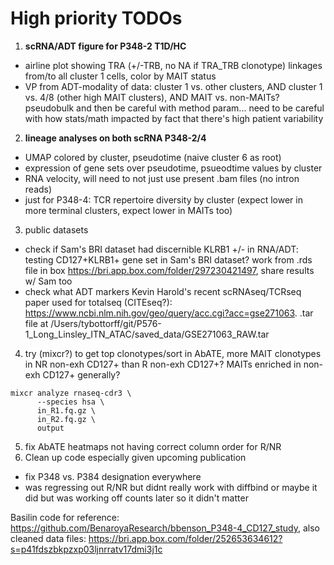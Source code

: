 # High priority TODOs
1. **scRNA/ADT figure for P348-2 T1D/HC**
 - airline plot showing TRA (+/-TRB, no NA if TRA_TRB clonotype) linkages from/to all cluster 1 cells, color by MAIT status
 - VP from ADT-modality of data: cluster 1 vs. other clusters, AND cluster 1 vs. 4/8 (other high MAIT clusters), AND MAIT vs. non-MAITs? pseudobulk and then be careful with method param... need to be careful with how stats/math impacted by fact that there's high patient variability
2. **lineage analyses on both scRNA P348-2/4**
 - UMAP colored by cluster, pseudotime (naive cluster 6 as root)
 - expression of gene sets over pseudotime, psueodtime values by cluster
 - RNA velocity, will need to not just use present .bam files (no intron reads)
 - just for P348-4: TCR repertoire diversity by cluster (expect lower in more terminal clusters, expect lower in MAITs too)
3. public datasets
 - check if Sam's BRI dataset had discernible KLRB1 +/- in RNA/ADT: testing CD127+KLRB1+ gene set in Sam's BRI dataset? work from .rds file in box https://bri.app.box.com/folder/297230421497, share results w/ Sam too
 - check what ADT markers Kevin Harold's recent scRNAseq/TCRseq paper used for totalseq (CITEseq?): https://www.ncbi.nlm.nih.gov/geo/query/acc.cgi?acc=gse271063. .tar file at /Users/tybottorff/git/P576-1_Long_Linsley_ITN_ATAC/saved_data/GSE271063_RAW.tar
4. try (mixcr?) to get top clonotypes/sort in AbATE, more MAIT clonotypes in NR non-exh CD127+ than R non-exh CD127+? MAITs enriched in non-exh CD127+ generally?
```{python}
mixcr analyze rnaseq-cdr3 \
      --species hsa \
      in_R1.fq.gz \
      in_R2.fq.gz \
      output
```
5. fix AbATE heatmaps not having correct column order for R/NR
6. Clean up code especially given upcoming publication
 - fix P348 vs. P384 designation everywhere
 - was regressing out R/NR but didnt really work with diffbind or maybe it did but was working off counts later so it didn't matter

Basilin code for reference: https://github.com/BenaroyaResearch/bbenson_P348-4_CD127_study, also cleaned data files: https://bri.app.box.com/folder/252653634612?s=p41fdszbkpzxp03ljnrratv17dmi3j1c